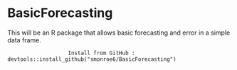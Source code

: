 # BasicForecasting
This will be an R package that allows basic forecasting and error in a simple data frame.

                       Install from GitHub :  devtools::install_github("smonroe6/BasicForecasting")
